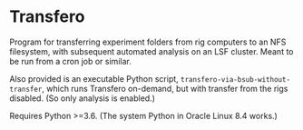 Transfero
=========

Program for transferring experiment folders from rig computers to an
NFS filesystem, with subsequent automated analysis on an LSF cluster.
Meant to be run from a cron job or similar.

Also provided is an executable Python script,
`transfero-via-bsub-without-transfer`, which runs Transfero on-demand,
but with transfer from the rigs disabled.  (So only analysis is
enabled.)

Requires Python >=3.6.  (The system Python in Oracle Linux 8.4 works.)
